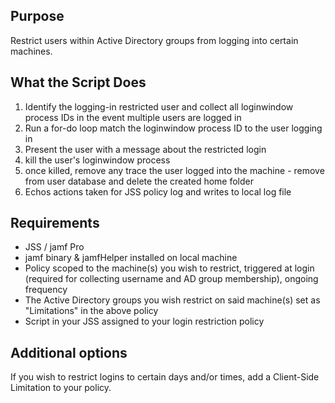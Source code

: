 <h2>Purpose</h2>

Restrict users within Active Directory groups from logging into certain machines.

<h2>What the Script Does</h2>

1) Identify the logging-in restricted user and collect all loginwindow process IDs in the event multiple users are logged in
2) Run a for-do loop match the loginwindow process ID to the user logging in
3) Present the user with a message about the restricted login
4) kill the user's loginwindow process
5) once killed, remove any trace the user logged into the machine - remove from user database and delete the created home folder
6) Echos actions taken for JSS policy log and writes to local log file

<h2>Requirements</h2>

* JSS / jamf Pro
* jamf binary & jamfHelper installed on local machine
* Policy scoped to the machine(s) you wish to restrict, triggered at login (required for collecting username and AD group membership), ongoing frequency
* The Active Directory groups you wish restrict on said machine(s) set as "Limitations" in the above policy
* Script in your JSS assigned to your login restriction policy

<h2>Additional options</h2>

If you wish to restrict logins to certain days and/or times, add a Client-Side Limitation to your policy.
